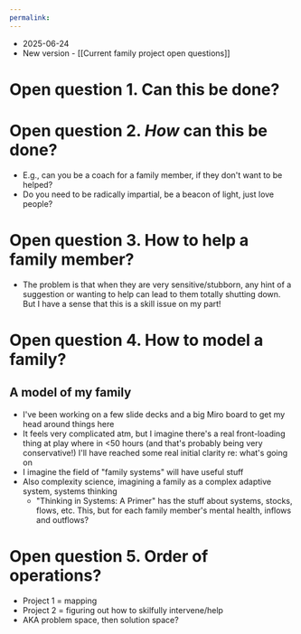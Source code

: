 ```yaml
---
permalink: 
---
```


- 2025-06-24
- New version - [[Current family project open questions]]
# Open question 1. Can this be done?

# Open question 2. *How* can this be done?
- E.g., can you be a coach for a family member, if they don't want to be helped? 
- Do you need to be radically impartial, be a beacon of light, just love people?
# Open question 3. How to help a family member?
- The problem is that when they are very sensitive/stubborn, any hint of a suggestion or wanting to help can lead to them totally shutting down. But I have a sense that this is a skill issue on my part!
# Open question 4. How to model a family?
## A model of my family
- I've been working on a few slide decks and a big Miro board to get my head around things here
- It feels very complicated atm, but I imagine there's a real front-loading thing at play where in <50 hours (and that's probably being very conservative!) I'll have reached some real initial clarity re: what's going on
- I imagine the field of "family systems" will have useful stuff
- Also complexity science, imagining a family as a complex adaptive system, systems thinking
	- "Thinking in Systems: A Primer" has the stuff about systems, stocks, flows, etc. This, but for each family member's mental health, inflows and outflows?
# Open question 5. Order of operations?
- Project 1 = mapping 
- Project 2 = figuring out how to skilfully intervene/help
- AKA problem space, then solution space?